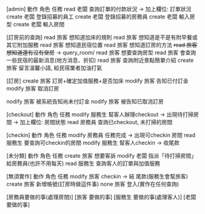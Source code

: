 [admin]
動作	角色	任務
read	老闆	查詢訂單的付款狀況 -> 加上欄位: 訂單狀況
create	老闆	登錄招募的員工
create	老闆	登錄招募的房務員
create	老闆	輸入房型
create	老闆	輸入房間

[訂房前的查詢]
read	旅客	想知道加床的規則
read	旅客	想知道是不是有附早餐或其它附加服務
read	旅客	想知道民宿位置
read	旅客	想知道訂房的方法
~~read	旅客	想知道還有沒有空房~~ -> query_room/
read	旅客	想要查詢房型
read	旅客	會查詢一些民宿的最新消息(地方消息、折扣)
read	旅客	查詢附近景點簡單介紹
create	旅客	留言溫馨小語, 給民宿業者加油打氣

[訂房]
create	旅客	訂房+確定加值服務+是否加床
modify	旅客	告知已付訂金
modify	旅客	取消訂房

nodify	旅客	被系統告知尚未付訂金
nodify	旅客	被告知已取消訂房

[checkout]
動作	角色	任務
modify	服務生	幫客人辦理checkout -> 出現待打掃房間 -> 加上欄位: 房間狀態
read	房務員	查詢已checkout, 未打掃的房間

[checkin]
動作	角色	任務
modify	房務員	任務完成 -> 出現可checkin 房間
read	服務生	要查詢可checkin的房間
modify	服務生	幫客人checkin -> 收尾款

[未分類]
動作	角色	任務
create	旅客	想要客訴
modify	老闆	指派「待打掃房間」給房務員(也許不用每天)
read	服務生	查詢客人的訂單與加值服務

[無須實作]
動作	角色	任務
modify	旅客	checkin -> 結 尾款(服務生會幫旅客)
create	旅客	新增帳號(訂房時做這件事)
none	旅客	登入(實作在任何查詢)

[房務員要做的事(處理房間)]
[旅客	要做的事]
[服務生	要做的事(處理客人)]
[老闆	要做的事]
